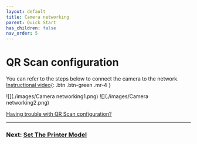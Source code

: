```yaml
---
layout: default
title: Camera networking
parent: Quick Start
has_children: false
nav_order: 5
---
```


# QR Scan configuration

You can refer to the steps below to connect the camera to the network. [Instructional video](https://www.youtube.com/watch?v=5CNSH_D5_YE&list=PLSc0XAQ8RossfF7Z-SkeIvYP2vs1O8vf-&index=2){: .btn .btn-green .mr-4 }

![](./images/Camera networking1.png)
![](./images/Camera networking2.png)



[Having trouble with QR Scan configuration?](/Beaglecam/docs/FAQ)


----

### Next: [Set The Printer Model](../Set%20The%20Printer%20Model/index.md)
